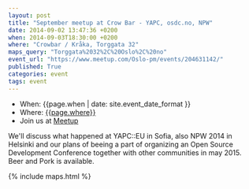 ```yaml
---
layout: post
title: "September meetup at Crow Bar - YAPC, osdc.no, NPW"
date: 2014-09-02 13:47:36 +0200
when: 2014-09-03T18:30:00 +0200
where: "Crowbar / Kråka, Torggata 32"
maps_query: "Torggata%2032%2C%20Oslo%2C%20no"
event_url: "https://www.meetup.com/Oslo-pm/events/204631142/"
published: True
categories: event
tags: event
---
```


* When: {{page.when | date: site.event_date_format }}
* Where: [{{page.where}}]({{site.maps_url}}{{page.maps_query}})
* Join us at [Meetup]({{page.event_url}})

We&#39;ll discuss what happened at YAPC::EU in Sofia, also NPW 2014 in Helsinki and our plans of beeing a part of organizing an Open Source Development Conference together with other communities in may 2015. Beer and Pork is available.

{% include maps.html %}